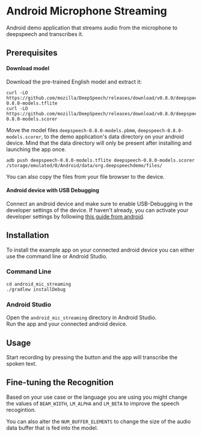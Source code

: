 # Android Microphone Streaming

Android demo application that streams audio from the microphone to deepspeech and transcribes it.

## Prerequisites

#### Download model

Download the pre-trained English model and extract it:
```
curl -LO https://github.com/mozilla/DeepSpeech/releases/download/v0.8.0/deepspeech-0.8.0-models.tflite
curl -LO https://github.com/mozilla/DeepSpeech/releases/download/v0.8.0/deepspeech-0.8.0-models.scorer
```

Move the model files `deepspeech-0.8.0-models.pbmm`, `deepspeech-0.8.0-models.scorer`, to the demo application's data directory on your android device.
Mind that the data directory will only be present after installing and launching the app once.

```
adb push deepspeech-0.8.0-models.tflite deepspeech-0.8.0-models.scorer /storage/emulated/0/Android/data/org.deepspeechdemo/files/
```

You can also copy the files from your file browser to the device.

#### Android device with USB Debugging

Connect an android device and make sure to enable USB-Debugging in the developer settings of the device. If haven't already, you can activate your developer settings by following [this guide from android](https://developer.android.com/studio/debug/dev-options#enable).

## Installation

To install the example app on your connected android device you can either use the command line or Android Studio.

### Command Line

```
cd android_mic_streaming
./gradlew installDebug
``` 

### Android Studio

Open the `android_mic_streaming` directory in Android Studio.  
Run the app and your connected android device.

## Usage

Start recording by pressing the button and the app will transcribe the spoken text.

## Fine-tuning the Recognition

Based on your use case or the language you are using you might change the values of `BEAM_WIDTH`, `LM_ALPHA` and `LM_BETA` to improve the speech recogintion. 

You can also alter the `NUM_BUFFER_ELEMENTS` to change the size of the audio data buffer that is fed into the model. 